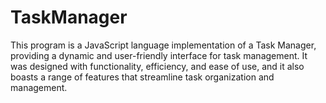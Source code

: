 # TaskManager
This program is a JavaScript language implementation of a Task Manager, providing a dynamic and user-friendly interface for task management. 
It was designed with functionality, efficiency, and ease of use, and it also boasts a range of features that streamline task organization and management.


